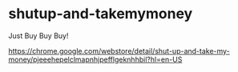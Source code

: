 # shutup-and-takemymoney
Just Buy Buy Buy!

https://chrome.google.com/webstore/detail/shut-up-and-take-my-money/pjeeehepelclmapnhjpefflgeknhhbil?hl=en-US
